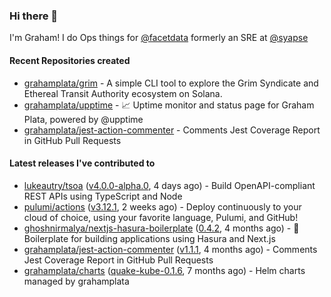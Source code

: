 ### Hi there 👋

I'm Graham! I do Ops things for [@facetdata](https://github.com/facetdata) formerly an SRE at [@syapse](https://github.com/syapse)

#### Recent Repositories created
- [grahamplata/grim](https://github.com/grahamplata/grim) - A simple CLI tool to explore the Grim Syndicate and Ethereal Transit Authority ecosystem on Solana.
- [grahamplata/upptime](https://github.com/grahamplata/upptime) - 📈 Uptime monitor and status page for Graham Plata, powered by @upptime
- [grahamplata/jest-action-commenter](https://github.com/grahamplata/jest-action-commenter) - Comments Jest Coverage Report in GitHub Pull Requests

#### Latest releases I've contributed to


- [lukeautry/tsoa](https://github.com/lukeautry/tsoa) ([v4.0.0-alpha.0](https://github.com/lukeautry/tsoa/releases/tag/v4.0.0-alpha.0), 4 days ago) - Build OpenAPI-compliant REST APIs using TypeScript and Node
- [pulumi/actions](https://github.com/pulumi/actions) ([v3.12.1](https://github.com/pulumi/actions/releases/tag/v3.12.1), 2 weeks ago) - Deploy continuously to your cloud of choice, using your favorite language, Pulumi, and GitHub!
- [ghoshnirmalya/nextjs-hasura-boilerplate](https://github.com/ghoshnirmalya/nextjs-hasura-boilerplate) ([0.4.2](https://github.com/ghoshnirmalya/nextjs-hasura-boilerplate/releases/tag/0.4.2), 4 months ago) - :art: Boilerplate for building applications using Hasura and Next.js
- [grahamplata/jest-action-commenter](https://github.com/grahamplata/jest-action-commenter) ([v1.1.1](https://github.com/grahamplata/jest-action-commenter/releases/tag/v1.1.1), 4 months ago) - Comments Jest Coverage Report in GitHub Pull Requests
- [grahamplata/charts](https://github.com/grahamplata/charts) ([quake-kube-0.1.6](https://github.com/grahamplata/charts/releases/tag/quake-kube-0.1.6), 7 months ago) - Helm charts managed by grahamplata
